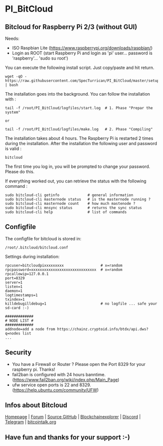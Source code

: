 # PI_BitCloud

## Bitcloud for Raspberry Pi 2/3 (without GUI)

Needs:

+ ISO Raspbian Lite (https://www.raspberrypi.org/downloads/raspbian/)
+ Login as ROOT (start Raspberry Pi and login as 'pi' user... password is 'raspberry'... 'sudo su root')

You can execute the following install script. Just copy/paste and hit return.
```
wget -qO - https://raw.githubusercontent.com/SpecTurrican/PI_BitCloud/master/setup.sh | bash
```
The installation goes into the background. You can follow the installation with :
```
tail -f /root/PI_BitCloud/logfiles/start.log  # 1. Phase "Prepar the system"

or

tail -f /root/PI_BitCloud/logfiles/make.log   # 2. Phase "Compiling"
```
The installation takes about 4 hours.
The Raspberry Pi is restarted 2 times during the installation.
After the installation the following user and password is valid :
```
bitcloud
```
The first time you log in, you will be prompted to change your password. Please do this.

If everything worked out, you can retrieve the status with the following command :
```
sudo bitcloud-cli getinfo             # general information
sudo bitcloud-cli masternode status   # is the masternode running ?
sudo bitcloud-cli masternode count    # how much mastenode ?
sudo bitcloud-cli mnsync status       # returns the sync status
sudo bitcloud-cli help                # list of commands
```
## Configfile
The configfile for bitcloud is stored in:
```
/root/.bitcloud/bitcloud.conf
```
Settings during installation:
```
rpcuser=bitcloudpixxxxxxxxx                 # x=random
rpcpassword=xxxxxxxxxxxxxxxxxxxxxxxxxxxxxx  # x=random
rpcallowip=127.0.0.1
port=8329
server=1
listen=1
daemon=1
logtimestamps=1
txindex=1
killdebugilldebug=1                         # no logfile ... safe your sd-card :-)

#############
# NODE LIST #
#############
addnode=add a node from https://chainz.cryptoid.info/btdx/api.dws?q=nodes list
...
```
## Security
- You have a Firewall or Router ? Please open the Port 8329 for your raspberry pi. Thanks!
- fail2ban is configured with 24 hours banntime. (https://www.fail2ban.org/wiki/index.php/Main_Page)
- ufw service open ports is 22 and 8329. (https://help.ubuntu.com/community/UFW)
## Infos about Bitcloud
[Homepage](https://bit-cloud.info/) | [Forum](https://forum.bit-cloud.cc/) | [Source GitHub](https://github.com/LIMXTEC/Bitcloud) | [Blockchainexplorer](https://chainz.cryptoid.info/btdx/) | [Discord](https://discord.gg/kgWVGD2) | [Telegram](https://t.me/bitcloud_btdx) | [bitcointalk.org](https://bitcointalk.org/index.php?topic=2092583.0)

## Have fun and thanks for your support :-)
